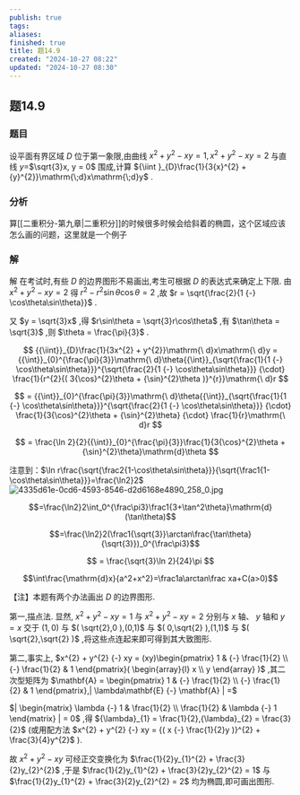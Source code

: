 ```yaml
---
publish: true
tags: 
aliases: 
finished: true
title: 题14.9
created: "2024-10-27 08:22"
updated: "2024-10-27 08:30"
---
```

## 题14.9
### 题目
设平面有界区域 $D$ 位于第一象限,由曲线 ${x}^{2} + {y}^{2} - {xy} = 1,{x}^{2} + {y}^{2} - {xy} = 2$ 与直线 $y =$$\sqrt{3}x, y = 0$ 围成,计算 ${\iint }_{D}\frac{1}{3{x}^{2} + {y}^{2}}\mathrm{\;d}x\mathrm{\;d}y$ .
### 分析
算[[二重积分-第九章|二重积分]]的时候很多时候会给斜着的椭圆，这个区域应该怎么画的问题，这里就是一个例子
### 解
解 在考试时,有些 $D$ 的边界图形不易画出,考生可根据 $D$ 的表达式来确定上下限. 由 $x^{2} + y^{2} {-} xy = 2$ 得 $r^{2} {-} r^{2}\sin\theta\cos\theta = 2$ ,故 $r = \sqrt{\frac{2}{1 {-} \cos\theta\sin\theta}}$ . 

又 $y = \sqrt{3}x$ ,得 $r\sin\theta = \sqrt{3}r\cos\theta$ ,有 $\tan\theta = \sqrt{3}$ ,则 $\theta = \frac{\pi}{3}$ .

$$
{{\iint}}_{D}\frac{1}{3x^{2} + y^{2}}\mathrm{\ d}x\mathrm{\ d}y = {{\int}}_{0}^{\frac{\pi}{3}}\mathrm{\ d}\theta{{\int}}_{\sqrt{\frac{1}{1 {-} \cos\theta\sin\theta}}}^{\sqrt{\frac{2}{1 {-} \cos\theta\sin\theta}}} {\cdot} \frac{1}{r^{2}{( 3{\cos}^{2}\theta + {\sin}^{2}\theta )}^{r}}\mathrm{\ d}r
$$

$$
= {{\int}}_{0}^{\frac{\pi}{3}}\mathrm{\ d}\theta{{\int}}_{\sqrt{\frac{1}{1 {-} \cos\theta\sin\theta}}}^{\sqrt{\frac{2}{1 {-} \cos\theta\sin\theta}}} {\cdot} \frac{1}{3{\cos}^{2}\theta + {\sin}^{2}\theta} {\cdot} \frac{1}{r}\mathrm{\ d}r
$$

$$
= \frac{\ln 2}{2}{{\int}}_{0}^{\frac{\pi}{3}}\frac{1}{3{\cos}^{2}\theta + {\sin}^{2}\theta}\mathrm{d}\theta
$$

注意到：$\ln r\frac{\sqrt{\frac2{1-\cos\theta\sin\theta}}}{\sqrt{\frac1{1-\cos\theta\sin\theta}}}=\frac{\ln2}2$
![4335d61e-0cd6-4593-8546-d2d6168e4890_258_0.jpg](https://img.hwenyi.tech/202406241845257.webp)

$$=\frac{\ln2}2\int_0^{\frac\pi3}\frac1{3+\tan^2\theta}\mathrm{d}(\tan\theta)$$

$$=\frac{\ln2}2(\frac1{\sqrt{3}}\arctan\frac{\tan\theta}{\sqrt{3}})_0^{\frac\pi3}$$

$$
= \frac{\sqrt{3}\ln 2}{24}\pi
$$

$$\int\frac{\mathrm{d}x}{a^2+x^2}=\frac1a\arctan\frac xa+C(a>0)$$

【注】本题有两个办法画出 $D$ 的边界图形.

第一,描点法. 显然, $x^{2} + y^{2} {-} xy = 1$ 与 $x^{2} + y^{2} {-} xy = 2$ 分别与 $x$ 轴、 $y$ 轴和 $y = x$ 交于 $(1,0)$ 与 $( \sqrt{2},0 ),(0,1)$ 与 $( 0,\sqrt{2} ),(1,1)$ 与 $( \sqrt{2},\sqrt{2} )$ ,将这些点连起来即可得到其大致图形.

第二,事实上, $x^{2} + y^{2} {-} xy = (xy)\begin{pmatrix} 1 & {-} \frac{1}{2} \\  {-} \frac{1}{2} & 1 \end{pmatrix}( \begin{array}{l} x \\ y \end{array} )$ ,其二次型矩阵为 $\mathbf{A} = \begin{pmatrix} 1 & {-} \frac{1}{2} \\  {-} \frac{1}{2} & 1 \end{pmatrix},| \lambda\mathbf{E} {-} \mathbf{A} | =$

$| \begin{matrix} \lambda {-} 1 & \frac{1}{2} \\ \frac{1}{2} & \lambda {-} 1 \end{matrix} | = 0$ ,得 ${\lambda}_{1} = \frac{1}{2},{\lambda}_{2} = \frac{3}{2}$ (或用配方法 $x^{2} + y^{2} {-} xy = {( x {-} \frac{1}{2}y )}^{2} + \frac{3}{4}y^{2}$ ). 

故 $x^{2} + y^{2} {-} xy$ 可经正交变换化为 $\frac{1}{2}y_{1}^{2} + \frac{3}{2}y_{2}^{2}$ ,于是 $\frac{1}{2}y_{1}^{2} + \frac{3}{2}y_{2}^{2} = 1$ 与 $\frac{1}{2}y_{1}^{2} + \frac{3}{2}y_{2}^{2} = 2$ 均为椭圆,即可画出图形.